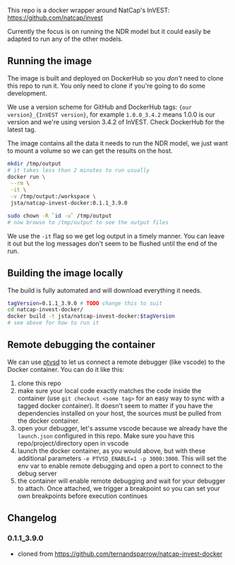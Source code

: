 This repo is a docker wrapper around NatCap's InVEST:
https://github.com/natcap/invest

Currently the focus is on running the NDR model but it could easily be
adapted to run any of the other models.

## Running the image

The image is built and deployed on DockerHub so you *don't* need to clone this
repo to run it. You only need to clone if you're going to do some development.

We use a version scheme for GitHub and DockerHub tags: `{our version}_{InVEST
version}`, for example `1.0.0_3.4.2` means 1.0.0 is our version and we're using
version 3.4.2 of InVEST. Check DockerHub for the latest tag.

The image contains all the data it needs to run the NDR model, we just
want to mount a volume so we can get the results on the host.
```bash
mkdir /tmp/output
# it takes less than 2 minutes to run usually
docker run \
 --rm \
 -it \
 -v /tmp/output:/workspace \
 jsta/natcap-invest-docker:0.1.1_3.9.0

sudo chown -R `id -u` /tmp/output
# now browse to /tmp/output to see the output files
```
We use the `-it` flag so we get log output in a timely manner. You can leave it
out but the log messages don't seem to be flushed until the end of the run.

## Building the image locally

The build is fully automated and will download everything it needs.
```bash
tagVersion=0.1.1_3.9.0 # TODO change this to suit
cd natcap-invest-docker/
docker build -t jsta/natcap-invest-docker:$tagVersion
# see above for how to run it
```

## Remote debugging the container
We can use [ptvsd](https://github.com/microsoft/ptvsd) to let us connect a
remote debugger (like vscode) to the Docker container. You can do it like this:

  1. clone this repo
  1. make sure your local code exactly matches the code inside the container
     (use `git checkout <some tag>` for an easy way to sync with a tagged docker
     container). It doesn't seem to matter if you have the dependencies
     installed on your host, the sources must be pulled from the docker
     container.
  1. open your debugger, let's assume vscode because we already have the
     `launch.json` configured in this repo. Make sure you have this
     repo/project/directory open in vscode
  1. launch the docker container, as you would above, but with these additional
     parameters `-e PTVSD_ENABLE=1 -p 3000:3000`. This will set the env var to
     enable remote debugging and open a port to connect to the debug server
  1. the container will enable remote debugging and wait for your debugger to
     attach. Once attached, we trigger a breakpoint so you can set your own
     breakpoints before execution continues

## Changelog

### 0.1.1_3.9.0

 - cloned from https://github.com/ternandsparrow/natcap-invest-docker